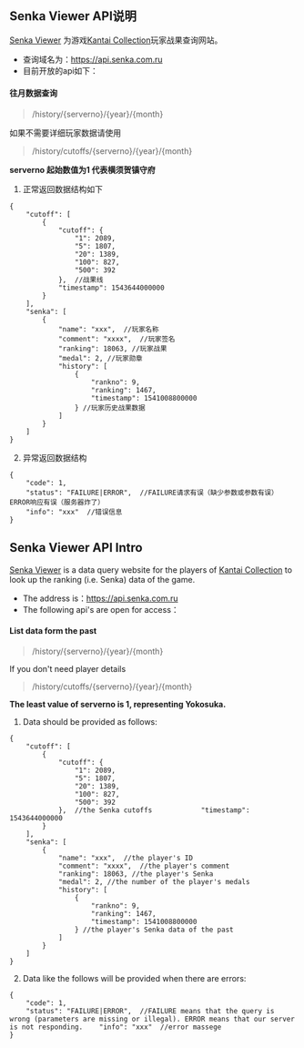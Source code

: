 ## Senka Viewer API说明
[Senka Viewer](https://senka.com.ru/) 为游戏[Kantai Collection](http://www.dmm.com/netgame/social/-/gadgets/=/app_id=854854/)玩家战果查询网站。
- 查询域名为：https://api.senka.com.ru
- 目前开放的api如下：
#### 往月数据查询
> /history/{serverno}/{year}/{month}

如果不需要详细玩家数据请使用
> /history/cutoffs/{serverno}/{year}/{month}

**serverno 起始数值为1 代表横须贺镇守府**

1. 正常返回数据结构如下
```
{
    "cutoff": [
        {
            "cutoff": {
                "1": 2089,
                "5": 1807,
                "20": 1389,
                "100": 827,
                "500": 392
            },  //战果线
            "timestamp": 1543644000000
        }
    ],
    "senka": [
        {
            "name": "xxx",  //玩家名称
            "comment": "xxxx",  //玩家签名
            "ranking": 18063, //玩家战果
            "medal": 2, //玩家勋章
            "history": [
                {
                    "rankno": 9,
                    "ranking": 1467,
                    "timestamp": 1541008800000
                } //玩家历史战果数据
            ]
        }
    ]
}
```

2. 异常返回数据结构
```
{
    "code": 1,  
    "status": "FAILURE|ERROR",  //FAILURE请求有误（缺少参数或参数有误） ERROR响应有误（服务器炸了）
    "info": "xxx"  //错误信息
}
```




## Senka Viewer API Intro 
[Senka Viewer](https://senka.com.ru/) is a data query website for the players of [Kantai Collection](http://www.dmm.com/netgame/social/-/gadgets/=/app_id=854854/) to look up the ranking (i.e. Senka) data of the game.
- The address is：https://api.senka.com.ru
- The following api's are open for access：
#### List data form the past
> /history/{serverno}/{year}/{month}

If you don't need player details
> /history/cutoffs/{serverno}/{year}/{month}

**The least value of serverno is 1, representing Yokosuka.**

1. Data should be provided as follows:
```
{
    "cutoff": [
        {
            "cutoff": {
                "1": 2089,
                "5": 1807,
                "20": 1389,
                "100": 827,
                "500": 392
            },  //the Senka cutoffs            "timestamp": 1543644000000
        }
    ],
    "senka": [
        {
            "name": "xxx",  //the player's ID
            "comment": "xxxx",  //the player's comment
            "ranking": 18063, //the player's Senka
            "medal": 2, //the number of the player's medals
            "history": [
                {
                    "rankno": 9,
                    "ranking": 1467,
                    "timestamp": 1541008800000
                } //the player's Senka data of the past
            ]
        }
    ]
}
```

2. Data like the follows will be provided when there are errors:
```
{
    "code": 1,  
    "status": "FAILURE|ERROR",  //FAILURE means that the query is wrong (parameters are missing or illegal). ERROR means that our server is not responding.    "info": "xxx"  //error massege
}
```




  

